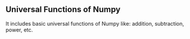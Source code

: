 ## Universal Functions of Numpy
It includes basic universal functions of Numpy like: addition, subtraction, power, etc.
